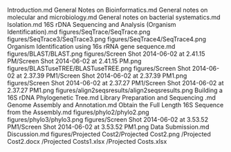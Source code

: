 Introduction.md
General Notes on Bioinformatics.md
General notes on molecular and microbiology.md
General notes on bacterial systematics.md
Isolation.md
16S rDNA Sequencing and Analysis (Organism Identification).md
figures/SeqTrace/SeqTrace.png
figures/SeqTrace3/SeqTrace3.png
figures/SeqTrace4/SeqTrace4.png
Organism Identification using 16s rRNA gene sequence.md
figures/BLAST/BLAST.png
figures/Screen Shot 2014-06-02 at 2.41.15 PM/Screen Shot 2014-06-02 at 2.41.15 PM.png
figures/BLASTuseTREE/BLASTuseTREE.png
figures/Screen Shot 2014-06-02 at 2.37.39 PM1/Screen Shot 2014-06-02 at 2.37.39 PM1.png
figures/Screen Shot 2014-06-02 at 2.37.27 PM1/Screen Shot 2014-06-02 at 2.37.27 PM1.png
figures/align2seqsresults/align2seqsresults.png
Building a 16S rDNA Phylogenetic Tree.md
Library Preparation and Sequencing .md
Genome Assembly and Annotation.md
Obtain the Full Length 16S Sequence from the Assembly.md
figures/phylo2/phylo2.png
figures/phylo3/phylo3.png
figures/Screen Shot 2014-06-02 at 3.53.52 PM1/Screen Shot 2014-06-02 at 3.53.52 PM1.png
Data Submission.md
Discussion.md
figures/Projected Cost2/Projected Cost2.png
/Projected Cost2.docx
/Projected Costs1.xlsx
/Projected Costs.xlsx